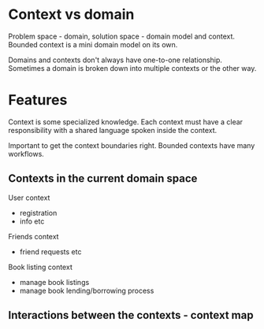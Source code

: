 # Context vs domain

Problem space - domain, solution space - domain model and context. Bounded context is a mini domain model on its own.

Domains and contexts don't always have one-to-one relationship. Sometimes a domain is broken down into multiple contexts or the other way.

# Features

Context is some specialized knowledge. Each context must have a clear responsibility with a shared language spoken inside the context.

Important to get the context boundaries right. Bounded contexts have many workflows.

## Contexts in the current domain space

User context

- registration
- info etc

Friends context

- friend requests etc

Book listing context

- manage book listings
- manage book lending/borrowing process

## Interactions between the contexts - context map
